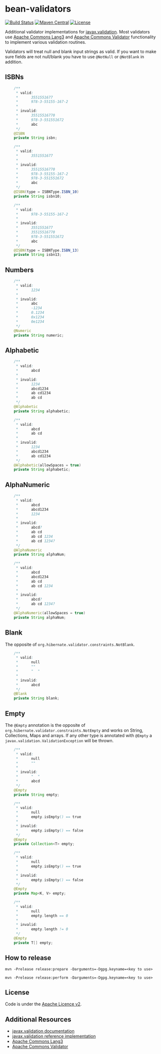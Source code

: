 # bean-validators

[![Build Status](https://travis-ci.org/britter/bean-validators.svg?branch=master)](https://travis-ci.org/britter/bean-validators)
[![Maven Central](https://maven-badges.herokuapp.com/maven-central/com.github.britter/bean-validators/badge.svg)](https://maven-badges.herokuapp.com/maven-central/com.github.britter/bean-validators/)
[![License](http://img.shields.io/:license-apache-blue.svg)](http://www.apache.org/licenses/LICENSE-2.0.html)

Additional validator implementations for [javax.validation](http://beanvalidation.org/).
Most validators use [Apache Commons Lang3](http://commons.apache.org/lang/) and 
[Apache Commons Validator](http://commons.apache.org/validator/) functionality to implement various validation routines.

Validators will treat null and blank input strings as valid. If you want to make sure fields are not null/blank
you have to use `@NotNull` or `@NotBlank` in addition.

## ISBNs

```java
    /**
     * valid:
     *      3551551677
     *      978-3-55155-167-2
     *
     * invalid:
     *      35515516770
     *      978-3-551551672
     *      abc
     */
    @ISBN
    private String isbn;

    /**
     * valid:
     *      3551551677
     *
     * invalid:
     *      35515516770
     *      978-3-55155-167-2
     *      978-3-551551672
     *      abc
     */
    @ISBN(type = ISBNType.ISBN_10)
    private String isbn10;

    /**
     * valid:
     *      978-3-55155-167-2
     *
     * invalid:
     *      3551551677
     *      35515516770
     *      978-3-551551672
     *      abc
     */
    @ISBN(type = ISBNType.ISBN_13)
    private String isbn13;
```

## Numbers

```java
    /**
     * valid:
     *      1234
     *
     * invalid:
     *      abc
     *      -1234
     *      0.1234
     *      0x1234
     *      0e1234
     */
    @Numeric
    private String numeric;
```

## Alphabetic

```java
    /**
     * valid:
     *      abcd
     *
     * invalid:
     *      1234
     *      abcd1234
     *      ab cd1234
     *      ab cd
     */
    @Alphabetic
    private String alphabetic;

    /**
     * valid:
     *      abcd
     *      ab cd
     *
     * invalid:
     *      1234
     *      abcd1234
     *      ab cd1234
     */
    @Alphabetic(allowSpaces = true)
    private String alphabetic;
```

## AlphaNumeric

```java
    /**
     * valid:
     *      abcd
     *      abcd1234
     *      1234
     *
     * invalid:
     *      abcd?
     *      ab cd
     *      ab cd 1234
     *      ab cd 1234?
     */
    @AlphaNumeric
    private String alphaNum;

    /**
     * valid:
     *      abcd
     *      abcd1234
     *      ab cd
     *      ab cd 1234
     *
     * invalid:
     *      abcd?
     *      ab cd 1234?
     */
    @AlphaNumeric(allowSpaces = true)
    private String alphaNum;
```

## Blank

The opposite of `org.hibernate.validator.constraints.NotBlank`.

```java
    /**
     * valid:
     *      null
     *      ""
     *      "  "
     *
     * invalid:
     *      abcd
     */
    @Blank
    private String blank;
```

## Empty

The `@Empty` annotation is the opposite of `org.hibernate.validator.constraints.NotEmpty` and works on String, 
Collections, Maps and arrays. If any other type is annotated with `@Empty` a `javax.validation.ValidationException` will
be thrown. 

```java
    /**
     * valid:
     *      null
     *      ""
     *
     * invalid:
     *      "  "
     *      abcd
     */
    @Empty
    private String empty;

    /**
     * valid:
     *      null
     *      empty.isEmpty() == true
     *
     * invalid:
     *      empty.isEmpty() == false
     */
    @Empty
    private Collection<T> empty;

    /**
     * valid:
     *      null
     *      empty.isEmpty() == true
     *
     * invalid:
     *      empty.isEmpty() == false
     */
    @Empty
    private Map<K, V> empty;

    /**
     * valid:
     *      null
     *      empty.length == 0
     *
     * invalid:
     *      empty.length != 0
     */
    @Empty
    private T[] empty;
```

## How to release

`mvn -Prelease release:prepare -Darguments=-Dgpg.keyname=<key to use>`

`mvn -Prelease release:perform -Darguments=-Dgpg.keyname=<key to use>`

## License

Code is under the [Apache Licence v2](https://www.apache.org/licenses/LICENSE-2.0.txt).

## Additional Resources

+ [javax.validation documentation](http://beanvalidation.org/)
+ [javax.validation reference implementation](http://hibernate.org/validator/)
+ [Apache Commons Lang3](http://commons.apache.org/lang/)
+ [Apache Commons Validator](http://commons.apache.org/validator/)

